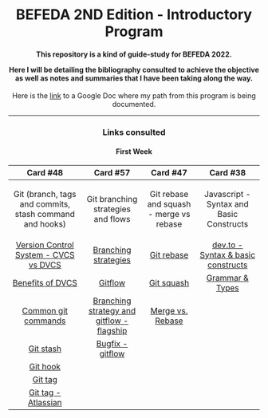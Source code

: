 <h1 align="center">BEFEDA 2ND Edition - Introductory Program</h1>


<h4 align="center"> This repository is a kind of guide-study for BEFEDA 2022.

Here I will be detailing the bibliography consulted to achieve the objective as well as notes and summaries that I have been taking along the way. </h4>


<p align="center">Here is the <a href="https://docs.google.com/document/u/1/d/1fScepqAwpDHLIlGE1mllIqCRP0-zYWJ0dqF91PGZLCU/edit?usp=sharing" target="_blank">link</a> to a Google Doc where my path from this program is being documented.</p>

<hr>


<h3 align="center">Links consulted</h3>
<div align="center">
  <h4>First Week</h4>

  |    Card #48   |      Card #57 | Card #47 | Card #38 |
  |:-------------:|:-------------:|:--------:|:--------:|
  |<p>Git (branch, tags and commits, stash command and hooks)</p>|<p>Git branching strategies and flows</p>|<p>Git rebase and squash - merge vs rebase</p>|Javascript -  Syntax and Basic Constructs|
  |<a href="https://www.atlassian.com/blog/software-teams/version-control-centralized-dvcs">Version Control System - CVCS vs DVCS</a><br>| <a         href="https://launchdarkly.com/blog/git-branching-strategies-vs-trunk-based-development/">Branching strategies</a> |<a href="https://www.atlassian.com/git/tutorials/rewriting-history/git-rebase">Git rebase</a><br> |<a href="https://dev.to/dillionmegida/syntax-and-basic-constructs-65">dev.to - Syntax & basic constructs</a> |
  |<a href="https://about.gitlab.com/topics/version-control/benefits-distributed-version-control-system/">Benefits of DVCS</a><br>|<a href="https://desarrollowp.com/blog/tutoriales/aprende-git-de-manera-sencilla-git-flow/">Gitflow</a> |<a href="https://www.git-tower.com/learn/git/faq/git-squash">Git squash</a> | <a href="https://developer.mozilla.org/en-US/docs/Web/JavaScript/Guide/Grammar_and_Types">Grammar & Types</a>  |
  |<a href="https://confluence.atlassian.com/bitbucketserver/basic-git-commands-776639767.html">Common git commands</a><br> |<a href="https://www.flagship.io/git-branching-strategies/">Branching strategy and gitflow - flagship</a> |<a href="https://www.edureka.co/blog/git-rebase-vs-merge/#:~:text=Git%20Merge%20Vs%20Git%20Rebase%3A&text=Git%20merge%20is%20a%20command,of%20the%20merging%20of%20commits.">Merge vs. Rebase</a> |
  |<a href="https://www.atlassian.com/git/tutorials/saving-changes/git-stash">Git stash</a><br> |<a href="https://softwareengineering.stackexchange.com/questions/307360/where-do-bugfixes-go-in-the-git-flow-model">Bugfix - gitflow</a><br> | |
  |<a href="https://www.atlassian.com/git/tutorials/git-hooks">Git hook</a><br> |  | |
  |<a href="https://git-scm.com/book/en/v2/Git-Basics-Tagging">Git tag</a><br>|||
  |<a href="https://www.atlassian.com/git/tutorials/inspecting-a-repository/git-tag">Git tag - Atlassian</a><br>|||
 </div> 
